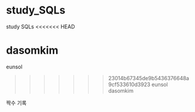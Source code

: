 # study_SQLs
study SQLs
<<<<<<< HEAD

dasomkim
=======
eunsol
>>>>>>> 23014b67345de9b5436376648a9cf533610d3923
eunsol
dasomkim

짝수 기록
